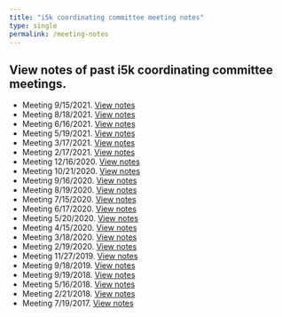 ```yaml
---
title: "i5k coordinating committee meeting notes"
type: single
permalink: /meeting-notes
---
```


## View notes of past i5k coordinating committee meetings.


* Meeting 9/15/2021. [View notes](/meeting_notes/09-15-2021_Notes)
* Meeting 8/18/2021. [View notes](/meeting_notes/08-18-2021_Notes)
* Meeting 6/16/2021. [View notes](/meeting_notes/06-16-2021_Notes)
* Meeting 5/19/2021. [View notes](/meeting_notes/05-19-2021_Notes)
* Meeting 3/17/2021. [View notes](/meeting_notes/03-17-2021_Notes)
* Meeting 2/17/2021. [View notes](/meeting_notes/02-17-2021_Notes)
* Meeting 12/16/2020. [View notes](/meeting_notes/12-16-2020_Notes)
* Meeting 10/21/2020. [View notes](/meeting_notes/10-21-2020_Notes)
* Meeting 9/16/2020. [View notes](/meeting_notes/09-16-2020_Notes)
* Meeting 8/19/2020. [View notes](/meeting_notes/08-19-2020_Notes)
* Meeting 7/15/2020. [View notes](/meeting_notes/07-15-2020_Notes)
* Meeting 6/17/2020. [View notes](/meeting_notes/06-17-2020_Notes)
* Meeting 5/20/2020. [View notes](/meeting_notes/05-20-2020_Notes)
* Meeting 4/15/2020. [View notes](/meeting_notes/04-15-2020_Notes)
* Meeting 3/18/2020. [View notes](/meeting_notes/03-18-2020_Notes)
* Meeting 2/19/2020. [View notes](/meeting_notes/02-19-2020_Notes)
* Meeting 11/27/2019. [View notes](/meeting_notes/11-27-2019_Notes)
* Meeting 9/18/2019. [View notes](/meeting_notes/9-18-2019_Notes)
* Meeting 9/19/2018. [View notes](/meeting_notes/9-19-2018_Notes)
* Meeting 5/16/2018. [View notes](/meeting_notes/5-16-2018_Notes)
* Meeting 2/21/2018. [View notes](/meeting_notes/2-21-2018_Notes)
* Meeting 7/19/2017. [View notes](/meeting_notes/7-19-2017_Notes)
